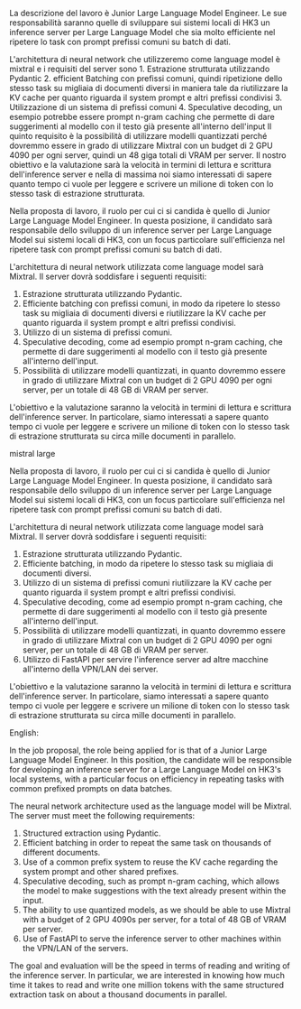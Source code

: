 La descrizione del lavoro è Junior Large Language Model Engineer. Le sue responsabilità saranno quelle di sviluppare sui sistemi locali di HK3 un inference server per Large Language Model che sia molto efficiente nel ripetere lo task con prompt prefissi comuni su batch di dati. 

L'architettura di neural network che utilizzeremo come language model è mixtral e i requisiti del server sono 1. Estrazione strutturata utilizzando Pydantic 2. efficient Batching con prefissi comuni, quindi ripetizione dello stesso task su migliaia di documenti diversi in maniera tale da riutilizzare la KV cache per quanto riguarda il system prompt e altri prefissi condivisi 3. Utilizzazione di un sistema di prefissi comuni 4. Speculative decoding, un esempio potrebbe essere prompt n-gram caching che permette di dare suggerimenti al modello con il testo già presente all'interno dell'input Il quinto requisito è la possibilità di utilizzare modelli quantizzati perché dovremmo essere in grado di utilizzare Mixtral con un budget di 2 GPU 4090 per ogni server, quindi un 48 giga totali di VRAM per server. Il nostro obiettivo e la valutazione sarà la velocità in termini di lettura e scrittura dell'inference server e nella di massima noi siamo interessati di sapere quanto tempo ci vuole per leggere e scrivere un milione di token con lo stesso task di estrazione strutturata. 


Nella proposta di lavoro, il ruolo per cui ci si candida è quello di Junior Large Language Model Engineer. In questa posizione, il candidato sarà responsabile dello sviluppo di un inference server per Large Language Model sui sistemi locali di HK3, con un focus particolare sull'efficienza nel ripetere task con prompt prefissi comuni su batch di dati.

L'architettura di neural network utilizzata come language model sarà Mixtral. Il server dovrà soddisfare i seguenti requisiti:

1. Estrazione strutturata utilizzando Pydantic.
2. Efficiente batching con prefissi comuni, in modo da ripetere lo stesso task su migliaia di documenti diversi e riutilizzare la KV cache per quanto riguarda il system prompt e altri prefissi condivisi.
3. Utilizzo di un sistema di prefissi comuni.
4. Speculative decoding, come ad esempio prompt n-gram caching, che permette di dare suggerimenti al modello con il testo già presente all'interno dell'input.
5. Possibilità di utilizzare modelli quantizzati, in quanto dovremmo essere in grado di utilizzare Mixtral con un budget di 2 GPU 4090 per ogni server, per un totale di 48 GB di VRAM per server.

L'obiettivo e la valutazione saranno la velocità in termini di lettura e scrittura dell'inference server. In particolare, siamo interessati a sapere quanto tempo ci vuole per leggere e scrivere un milione di token con lo stesso task di estrazione strutturata su circa mille documenti in parallelo.



mistral large

Nella proposta di lavoro, il ruolo per cui ci si candida è quello di Junior Large Language Model Engineer. In questa posizione, il candidato sarà responsabile dello sviluppo di un inference server per Large Language Model sui sistemi locali di HK3, con un focus particolare sull'efficienza nel ripetere task con prompt prefissi comuni su batch di dati.  
  
L'architettura di neural network utilizzata come language model sarà Mixtral. Il server dovrà soddisfare i seguenti requisiti:  
  
1. Estrazione strutturata utilizzando Pydantic.  
2. Efficiente batching, in modo da ripetere lo stesso task su migliaia di documenti diversi.   
3. Utilizzo di un sistema di prefissi comuni riutilizzare la KV cache per quanto riguarda il system prompt e altri prefissi condivisi.  
4. Speculative decoding, come ad esempio prompt n-gram caching, che permette di dare suggerimenti al modello con il testo già presente all'interno dell'input.  
5. Possibilità di utilizzare modelli quantizzati, in quanto dovremmo essere in grado di utilizzare Mixtral con un budget di 2 GPU 4090 per ogni server, per un totale di 48 GB di VRAM per server.  
6. Utilizzo di FastAPI per servire l'inference server ad altre macchine all'interno della VPN/LAN dei server.  
  
L'obiettivo e la valutazione saranno la velocità in termini di lettura e scrittura dell'inference server. In particolare, siamo interessati a sapere quanto tempo ci vuole per leggere e scrivere un milione di token con lo stesso task di estrazione strutturata su circa mille documenti in parallelo.  
  
English:  
  
In the job proposal, the role being applied for is that of a Junior Large Language Model Engineer. In this position, the candidate will be responsible for developing an inference server for a Large Language Model on HK3's local systems, with a particular focus on efficiency in repeating tasks with common prefixed prompts on data batches.  
  
The neural network architecture used as the language model will be Mixtral. The server must meet the following requirements:  
  
1. Structured extraction using Pydantic.  
2. Efficient batching in order to repeat the same task on thousands of different documents.  
3. Use of a common prefix system to reuse the KV cache regarding the system prompt and other shared prefixes.  
4. Speculative decoding, such as prompt n-gram caching, which allows the model to make suggestions with the text already present within the input.  
5. The ability to use quantized models, as we should be able to use Mixtral with a budget of 2 GPU 4090s per server, for a total of 48 GB of VRAM per server.  
6. Use of FastAPI to serve the inference server to other machines within the VPN/LAN of the servers.  
  
The goal and evaluation will be the speed in terms of reading and writing of the inference server. In particular, we are interested in knowing how much time it takes to read and write one million tokens with the same structured extraction task on about a thousand documents in parallel.